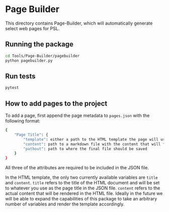 # Page Builder

This directory contains Page-Builder, which will automatically generate select
web pages for PSL.

## Running the package

```bash
cd Tools/Page-Builder/pagebuilder
python pagebuilder.py
```

## Run tests

```bash
pytest
```

## How to add pages to the project

To add a page, first append the page metadata to `pages.json` with the following
format:

```bash
{
    "Page Title": {
        "template": either a path to the HTML template the page will use or null. If null, defaults to "../templates/page_template.html",
        "content": path to a markdown file with the content that will fill the template,
        "pathout": path to where the final file should be saved
    }
}
```

All three of the attributes are required to be included in the JSON file.

In the HTML template, the only two currently available variables are `title` and `content`.
`title` refers to the title of the HTML document and will be set to whatever you use
as the page title in the JSON file. `content` refers to the actual content that will
be rendered in the HTML file. Ideally in the future we will be able to expand
the capabilities of this package to take an arbitrary number of variables and render
the template accordingly.